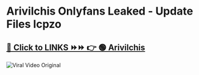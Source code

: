 
 # Arivilchis Onlyfans Leaked - Update Files lcpzo

## <h2><a href="https://clipsfans.com/Arivilchis&ref=git">🔗 Click to LINKS ⏩⏩ 👉 🟢 Arivilchis </a></h2>

<a href="https://clipsfans.com/Arivilchis&ref=git" rel="nofollow" data-target="animated-image.originalLink"><img src="https://i.ibb.co.com/xMMVF88/686577567.gif" alt="Viral Video Original" style="max-width: 100%; display: inline-block;" data-target="animated-image.originalImage"></a>

